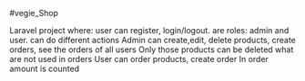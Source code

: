 #vegie_Shop

Laravel project where:
    user can register, login/logout.
    are roles: admin and user. can do different actions
    Admin can create,edit, delete products, create orders, see the orders of all users
    Only those products can be deleted what are not used in orders
    User can order products, create order
    In order amount is counted

